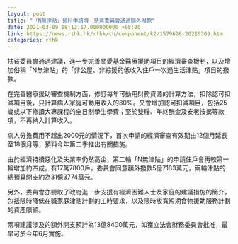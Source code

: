```yaml
---
layout: post
title: "「N無津貼」預料申請增　扶貧委員會通過額外撥款"
date: 2021-03-09 18:12:17.000000000 +08:00
link: https://news.rthk.hk/rthk/ch/component/k2/1579626-20210309.htm
categories: rthk
---
```


扶貧委員會通過建議，進一步完善關愛基金醫療援助項目的經濟審查機制，以及增加俗稱「N無津貼」的「非公屋、非綜援的低收入住戶一次過生活津貼」項目的撥款。

在完善醫療援助審查機制方面，修訂每年可動用財務資源的計算方法，扣除認可扣減項目後，只計算病人家庭可動用收入的80%。又會增加認可扣減項目，包括25歲或以下修讀大專課程的全日制學生學費；至於雙糧、年終酬金及安老按揭等款項，不再納入計算收入。

病人分擔費用不超出2000元的情況下，首次申請的經濟審查有效期由12個月延長至18個月等，預料今年第二季推出有關措施。

由於經濟持續惡化及失業率仍然高企，第二輪「N無津貼」的申請住戶會再較第一輪增加約四成，有17萬7800戶，委員會同意額外撥款5億7183萬元，兩輪津貼的總預算開支約為31億3774萬元。

另外，委員會亦聽取了政府進一步支援有經濟困難人士及家庭的建議措施的簡介，包括限時降低在職家庭津貼計劃的工時要求，以及限時放寬短期食物援助服務計劃的資產限額。

兩項建議涉及的額外開支預計為13億8400萬元，如獲立法會財務委員會批准，最早可於今年6月實施。
